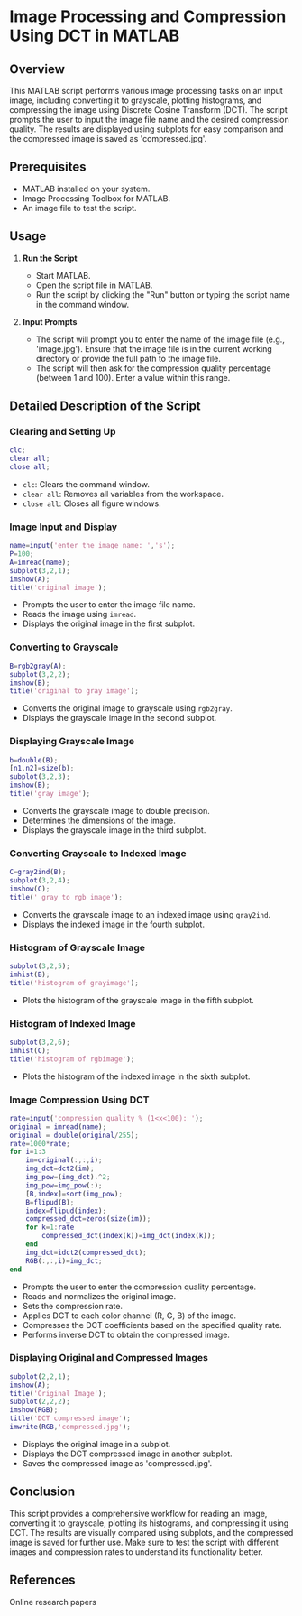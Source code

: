 # Image Processing and Compression Using DCT in MATLAB

## Overview
This MATLAB script performs various image processing tasks on an input image, including converting it to grayscale, plotting histograms, and compressing the image using Discrete Cosine Transform (DCT). The script prompts the user to input the image file name and the desired compression quality. The results are displayed using subplots for easy comparison and the compressed image is saved as 'compressed.jpg'.

## Prerequisites
- MATLAB installed on your system.
- Image Processing Toolbox for MATLAB.
- An image file to test the script.

## Usage

1. **Run the Script**
   - Start MATLAB.
   - Open the script file in MATLAB.
   - Run the script by clicking the "Run" button or typing the script name in the command window.

2. **Input Prompts**
   - The script will prompt you to enter the name of the image file (e.g., 'image.jpg'). Ensure that the image file is in the current working directory or provide the full path to the image file.
   - The script will then ask for the compression quality percentage (between 1 and 100). Enter a value within this range.

## Detailed Description of the Script

### Clearing and Setting Up
```matlab
clc;
clear all;
close all;
```
- `clc`: Clears the command window.
- `clear all`: Removes all variables from the workspace.
- `close all`: Closes all figure windows.

### Image Input and Display
```matlab
name=input('enter the image name: ','s');
P=100;
A=imread(name);
subplot(3,2,1);
imshow(A);
title('original image');
```
- Prompts the user to enter the image file name.
- Reads the image using `imread`.
- Displays the original image in the first subplot.

### Converting to Grayscale
```matlab
B=rgb2gray(A);
subplot(3,2,2);
imshow(B);
title('original to gray image');
```
- Converts the original image to grayscale using `rgb2gray`.
- Displays the grayscale image in the second subplot.

### Displaying Grayscale Image
```matlab
b=double(B);
[n1,n2]=size(b);
subplot(3,2,3);
imshow(B);
title('gray image');
```
- Converts the grayscale image to double precision.
- Determines the dimensions of the image.
- Displays the grayscale image in the third subplot.

### Converting Grayscale to Indexed Image
```matlab
C=gray2ind(B);
subplot(3,2,4);
imshow(C);
title(' gray to rgb image');
```
- Converts the grayscale image to an indexed image using `gray2ind`.
- Displays the indexed image in the fourth subplot.

### Histogram of Grayscale Image
```matlab
subplot(3,2,5);
imhist(B);
title('histogram of grayimage');
```
- Plots the histogram of the grayscale image in the fifth subplot.

### Histogram of Indexed Image
```matlab
subplot(3,2,6);
imhist(C);
title('histogram of rgbimage');
```
- Plots the histogram of the indexed image in the sixth subplot.

### Image Compression Using DCT
```matlab
rate=input('compression quality % (1<x<100): ');
original = imread(name);
original = double(original/255);
rate=1000*rate;
for i=1:3
    im=original(:,:,i);
    img_dct=dct2(im);
    img_pow=(img_dct).^2;
    img_pow=img_pow(:);
    [B,index]=sort(img_pow);
    B=flipud(B);
    index=flipud(index);
    compressed_dct=zeros(size(im));
    for k=1:rate
        compressed_dct(index(k))=img_dct(index(k));
    end
    img_dct=idct2(compressed_dct);
    RGB(:,:,i)=img_dct;
end
```
- Prompts the user to enter the compression quality percentage.
- Reads and normalizes the original image.
- Sets the compression rate.
- Applies DCT to each color channel (R, G, B) of the image.
- Compresses the DCT coefficients based on the specified quality rate.
- Performs inverse DCT to obtain the compressed image.

### Displaying Original and Compressed Images
```matlab
subplot(2,2,1);
imshow(A);
title('Original Image');
subplot(2,2,2);
imshow(RGB);
title('DCT compressed image');
imwrite(RGB,'compressed.jpg');
```
- Displays the original image in a subplot.
- Displays the DCT compressed image in another subplot.
- Saves the compressed image as 'compressed.jpg'.

## Conclusion
This script provides a comprehensive workflow for reading an image, converting it to grayscale, plotting its histograms, and compressing it using DCT. The results are visually compared using subplots, and the compressed image is saved for further use. Make sure to test the script with different images and compression rates to understand its functionality better.

## References
Online research papers
